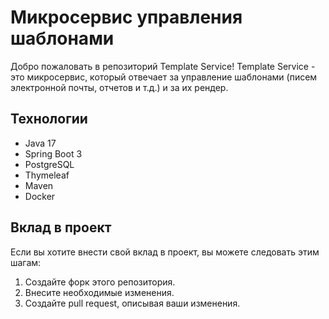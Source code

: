 # Микросервис управления шаблонами

Добро пожаловать в репозиторий Template Service! Template Service - это микросервис, который отвечает за управление
шаблонами (писем электронной почты, отчетов и т.д.) и за их рендер.

## Технологии

- Java 17
- Spring Boot 3
- PostgreSQL
- Thymeleaf
- Maven
- Docker

## Вклад в проект

Если вы хотите внести свой вклад в проект, вы можете следовать этим шагам:

1. Создайте форк этого репозитория.
2. Внесите необходимые изменения.
3. Создайте pull request, описывая ваши изменения.